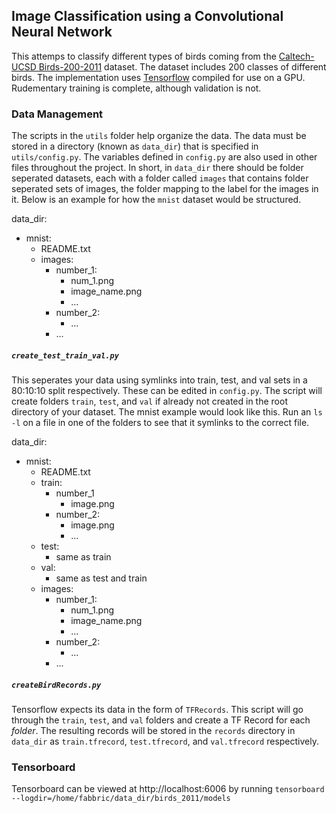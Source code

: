## Image Classification using a Convolutional Neural Network

This attemps to classify different types of birds coming from the [Caltech-UCSD Birds-200-2011](http://www.vision.caltech.edu/visipedia/CUB-200-2011.html) dataset.
The dataset includes 200 classes of different birds. The implementation uses [Tensorflow](http://tensorflow.org/) compiled for use on a GPU. Rudementary training
is complete, although validation is not.

### Data Management
The scripts in the `utils` folder help organize the data. The data must be stored in a directory (known as `data_dir`)
that is specified in `utils/config.py`. The variables defined in `config.py` are also used in other files throughout
the project. In short, in `data_dir` there should be folder seperated datasets, each with a folder called `images` that
contains folder seperated sets of images, the folder mapping to the label for the images in it. Below is an example for
how the `mnist` dataset would be structured.


data_dir:
   - mnist:
      - README.txt
      - images:
         - number_1:
            - num_1.png
            - image_name.png
            - ...
         - number_2:
            - ...
         - ...


##### `create_test_train_val.py`
This seperates your data using symlinks into train, test, and val sets in a 80:10:10 split respectively. These can be edited
in `config.py`. The script will create folders `train`, `test`, and `val` if already not created in the root directory of your
dataset. The mnist example would look like this. Run an `ls -l` on a file in one of the folders to see that it symlinks to the correct file.


data_dir:
   - mnist:
      - README.txt
      - train:
         - number_1
            - image.png
         - number_2:
            - image.png
            - ...
      - test:
         - same as train
      - val:
         - same as test and train
      - images:
         - number_1:
            - num_1.png
            - image_name.png
            - ...
         - number_2:
            - ...
         - ...


##### `createBirdRecords.py`

Tensorflow expects its data in the form of `TFRecords`. This script will go through the `train`, `test`, and `val` folders
and create a TF Record for each *folder*. The resulting records will be stored in the `records` directory in `data_dir` as
`train.tfrecord`, `test.tfrecord`, and `val.tfrecord` respectively.


### Tensorboard
Tensorboard can be viewed at http://localhost:6006 by running `tensorboard --logdir=/home/fabbric/data_dir/birds_2011/models`




